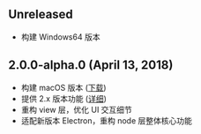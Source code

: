 ## Unreleased

* 构建 Windows64 版本

## 2.0.0-alpha.0 (April 13, 2018)

* 构建 macOS 版本 ([下载](https://github.com/legoflow/legoflow/releases/download/2.0.0-alpha.0/LegoFlow-2-macOS.dmg))
* 提供 2.x 版本功能 ([详细](https://github.com/legoflow/legoflow/issues/12))
* 重构 view 层，优化 UI 交互细节
* 适配新版本 Electron，重构 node 层整体核心功能
